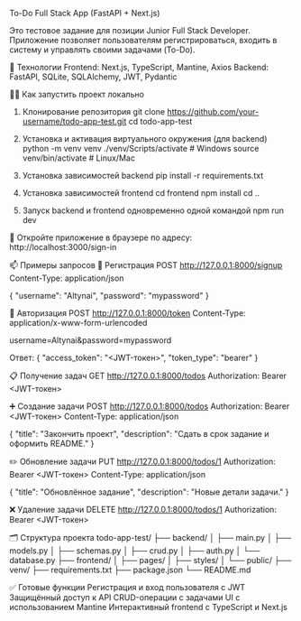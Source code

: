 To-Do Full Stack App (FastAPI + Next.js)

Это тестовое задание для позиции Junior Full Stack Developer. Приложение позволяет пользователям регистрироваться, входить в систему и управлять своими задачами (To-Do).

🚀 Технологии
Frontend: Next.js, TypeScript, Mantine, Axios
Backend: FastAPI, SQLite, SQLAlchemy, JWT, Pydantic

🧑‍💻 Как запустить проект локально
1. Клонирование репозитория
git clone https://github.com/your-username/todo-app-test.git
cd todo-app-test

2. Установка и активация виртуального окружения (для backend)
python -m venv venv
./venv/Scripts/activate    # Windows
source venv/bin/activate  # Linux/Mac

3. Установка зависимостей backend
pip install -r requirements.txt

4. Установка зависимостей frontend
cd frontend
npm install
cd ..

5. Запуск backend и frontend одновременно одной командой
npm run dev

🔗 Откройте приложение в браузере по адресу:
http://localhost:3000/sign-in

📫 Примеры запросов
🔐 Регистрация
POST http://127.0.0.1:8000/signup
Content-Type: application/json

{
  "username": "Altynai",
  "password": "mypassword"
}

🔑 Авторизация
POST http://127.0.0.1:8000/token
Content-Type: application/x-www-form-urlencoded

username=Altynai&password=mypassword

Ответ:
{
  "access_token": "<JWT-токен>",
  "token_type": "bearer"
}

📋 Получение задач
GET http://127.0.0.1:8000/todos
Authorization: Bearer <JWT-токен>

➕ Создание задачи
POST http://127.0.0.1:8000/todos
Authorization: Bearer <JWT-токен>
Content-Type: application/json

{
  "title": "Закончить проект",
  "description": "Сдать в срок задание и оформить README."
}

✏️ Обновление задачи
PUT http://127.0.0.1:8000/todos/1
Authorization: Bearer <JWT-токен>
Content-Type: application/json

{
  "title": "Обновлённое задание",
  "description": "Новые детали задачи."
}

❌ Удаление задачи
DELETE http://127.0.0.1:8000/todos/1
Authorization: Bearer <JWT-токен>

🗂️ Структура проекта
todo-app-test/
├── backend/
│   ├── main.py
│   ├── models.py
│   ├── schemas.py
│   ├── crud.py
│   ├── auth.py
│   └── database.py
├── frontend/
│   ├── pages/
│   ├── styles/
│   └── public/
├── venv/
├── requirements.txt
├── package.json
└── README.md

✅ Готовые функции
Регистрация и вход пользователя с JWT
Защищённый доступ к API
CRUD-операции с задачами
UI с использованием Mantine
Интерактивный frontend с TypeScript и Next.js

